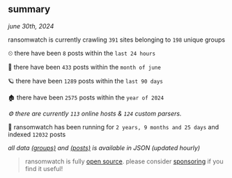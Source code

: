 
## summary
_june 30th, 2024_

ransomwatch is currently crawling `391` sites belonging to `198` unique groups

⏲ there have been `8` posts within the `last 24 hours`

🦈 there have been `433` posts within the `month of june`

🪐 there have been `1289` posts within the `last 90 days`

🏚 there have been `2575` posts within the `year of 2024`

_⚙️ there are currently `113` online hosts & `124` custom parsers._

🦕 ransomwatch has been running for `2 years, 9 months and 25 days` and indexed `12032` posts

_all data  [(groups)](http://ransomwhat.telemetry.ltd/groups) and [(posts)](http://ransomwhat.telemetry.ltd/posts) is available in JSON (updated hourly)_

> ransomwatch is fully [open source](https://github.com/joshhighet/ransomwatch#ransomwatch--). please consider [sponsoring](https://github.com/sponsors/joshhighet) if you find it useful!
